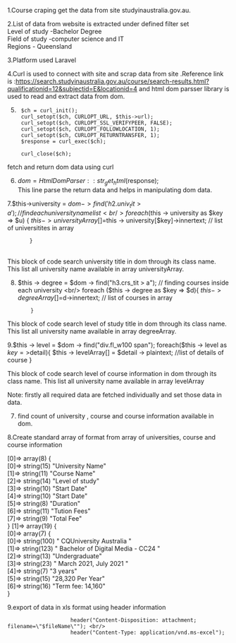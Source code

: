 1.Course craping get the data from site studyinaustralia.gov.au.<br/>

2.List of data from website is extracted under defined filter set <br/>
    Level of study -Bachelor Degree <br/>
    Field of study -computer science and IT <br/>
    Regions - Queensland  <br/>

3.Platform used Laravel <br/>

4.Curl is used to connect with site and  scrap data from site .Reference link is :https://search.studyinaustralia.gov.au/course/search-results.html?qualificationid=12&subjectid=E&locationid=4 and html dom parsser library is used to read and extract data from dom.
<br/>

5.
        $ch = curl_init();
        curl_setopt($ch, CURLOPT_URL, $this->url);
        curl_setopt($ch, CURLOPT_SSL_VERIFYPEER, FALSE);
        curl_setopt($ch, CURLOPT_FOLLOWLOCATION, 1);
        curl_setopt($ch, CURLOPT_RETURNTRANSFER, 1);
        $response = curl_exec($ch);

        curl_close($ch);

fetch and return dom data using curl <br/>

6. $dom = HtmlDomParser::str_get_html($response);  <br/>
This line parse the return data and helps in manipulating dom data.<br/>

7.$this->university = $dom->find('h2.univ_tit > a');//find each university name list<br/>
           foreach($this -> university as $key =>  $u)
           {
               $this -> universityArray[] =$this -> university[$key]->innertext; // list of universitites in array
                
           } 
<br/>
This block of code search university title in dom through its class name. This list all university name available in array universityArray.<br/>

8. $this -> degree = $dom -> find("h3.crs_tit > a");  // finding courses inside each university <br/>
           foreach ($this -> degree as $key => $d){
               $this -> degreeArray[] =$d->innertext;    // list of courses in array <br/>
                
           }
This block of code search level of study title in dom through its class name. This list all university name available in array degreeArray. <br/>
           
 9.$this -> level = $dom -> find("div.fl_w100 span");
           foreach($this -> level as $key =>$detail){
                $this -> levelArray[] =  $detail -> plaintext; //list of  details of course 
            } <br/>

This block of code search level of course information in dom through its class name. This list all university name available in array levelArray <br/>
 
Note: firstly all required data are fetched individually and set those data in data. <br/>

7. find count of university , course and course information available in dom. <br/>

8.Create standard array of format from  array of universities, course and course information <br/>

[0]=>
  array(8) { <br/>
    [0]=>
    string(15) "University Name" <br/>
    [1]=>
    string(11) "Course Name" <br/>
    [2]=>
    string(14) "Level of study" <br/>
    [3]=>
    string(10) "Start Date" <br/>
    [4]=>
    string(10) "Start Date" <br/>
    [5]=>
    string(8) "Duration" <br/>
    [6]=>
    string(11) "Tution Fees" <br/>
    [7]=>
    string(9) "Total Fee" <br/>
  }
  [1]=>
  array(19) { <br/>
    [0]=>
    array(7) { <br/>
      [0]=>
      string(100) " CQUniversity Australia " <br/>
      [1]=>
      string(123) " Bachelor of Digital Media - CC24 " <br/>
      [2]=>
      string(13) "Undergraduate" <br/>
      [3]=> 
      string(23) " March 2021, July 2021 " <br/>
      [4]=>
      string(7) "3 years" <br/>
      [5]=>
      string(15) "28,320 Per Year" <br/>
      [6]=>
      string(16) "Term fee: 14,160" <br/>
    }

9.export of data in xls format using header information <br/>

                        header("Content-Disposition: attachment; filename=\"$fileName\""); <br/>
                        header("Content-Type: application/vnd.ms-excel");
 <br/>

